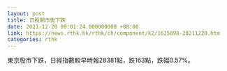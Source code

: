 ```yaml
---
layout: post
title: 日股開市後下跌
date: 2021-12-20 09:01:24.000000000 +08:00
link: https://news.rthk.hk/rthk/ch/component/k2/1625098-20211220.htm
categories: rthk
---
```


東京股市下跌，日經指數較早時報28381點，跌163點，跌幅0.57%。
